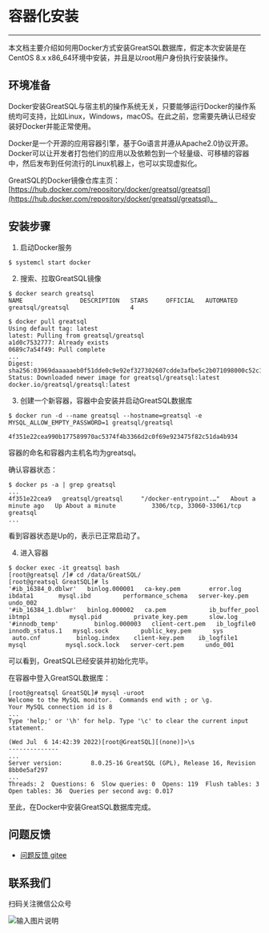 # 容器化安装
---

本文档主要介绍如何用Docker方式安装GreatSQL数据库，假定本次安装是在CentOS 8.x x86_64环境中安装，并且是以root用户身份执行安装操作。

## 环境准备

Docker安装GreatSQL与宿主机的操作系统无关，只要能够运行Docker的操作系统均可支持，比如Linux，Windows，macOS。在此之前，您需要先确认已经安装好Docker并能正常使用。

Docker是一个开源的应用容器引擎，基于Go语言并遵从Apache2.0协议开源。Docker可以让开发者打包他们的应用以及依赖包到一个轻量级、可移植的容器中，然后发布到任何流行的Linux机器上，也可以实现虚拟化。

GreatSQL的Docker镜像仓库主页：[https://hub.docker.com/repository/docker/greatsql/greatsql](https://hub.docker.com/repository/docker/greatsql/greatsql)。

## 安装步骤
1. 启动Docker服务
```
$ systemcl start docker
```

2. 搜索、拉取GreatSQL镜像
```
$ docker search greatsql
NAME                DESCRIPTION   STARS     OFFICIAL   AUTOMATED
greatsql/greatsql                 4

$ docker pull greatsql
Using default tag: latest
latest: Pulling from greatsql/greatsql
a1d0c7532777: Already exists
0689c7a54f49: Pull complete
...
Digest: sha256:03969daaaaaeb0f51dde0c9e92ef327302607cdde3afbe5c2b071098000c52c1
Status: Downloaded newer image for greatsql/greatsql:latest
docker.io/greatsql/greatsql:latest
```

3. 创建一个新容器，容器中会安装并启动GreatSQL数据库
```
$ docker run -d --name greatsql --hostname=greatsql -e MYSQL_ALLOW_EMPTY_PASSWORD=1 greatsql/greatsql

4f351e22cea990b177589970ac5374f4b3366d2c0f69e923475f82c51da4b934
```
容器的命名和容器内主机名均为greatsql。

确认容器状态：
```
$ docker ps -a | grep greatsql
...
4f351e22cea9   greatsql/greatsql     "/docker-entrypoint.…"   About a minute ago   Up About a minute          3306/tcp, 33060-33061/tcp   greatsql
...
```
看到容器状态是Up的，表示已正常启动了。

4. 进入容器
```
$ docker exec -it greatsql bash
[root@greatsql /]# cd /data/GreatSQL/
[root@greatsql GreatSQL]# ls
'#ib_16384_0.dblwr'   binlog.000001   ca-key.pem        error.log     ibdata1       mysql.ibd         performance_schema   server-key.pem   undo_002
'#ib_16384_1.dblwr'   binlog.000002   ca.pem            ib_buffer_pool     ibtmp1           mysql.pid         private_key.pem      slow.log
'#innodb_temp'          binlog.000003   client-cert.pem   ib_logfile0     innodb_status.1   mysql.sock         public_key.pem      sys
 auto.cnf          binlog.index    client-key.pem    ib_logfile1     mysql           mysql.sock.lock   server-cert.pem      undo_001
```
可以看到，GreatSQL已经安装并初始化完毕。

在容器中登入GreatSQL数据库：
```
[root@greatsql GreatSQL]# mysql -uroot
Welcome to the MySQL monitor.  Commands end with ; or \g.
Your MySQL connection id is 8
...
Type 'help;' or '\h' for help. Type '\c' to clear the current input statement.

(Wed Jul  6 14:42:39 2022)[root@GreatSQL][(none)]>\s
--------------
...
Server version:        8.0.25-16 GreatSQL (GPL), Release 16, Revision 8bb0e5af297
...
Threads: 2  Questions: 6  Slow queries: 0  Opens: 119  Flush tables: 3  Open tables: 36  Queries per second avg: 0.017
```

至此，在Docker中安装GreatSQL数据库完成。


**问题反馈**
---
- [问题反馈 gitee](https://gitee.com/GreatSQL/GreatSQL-Doc/issues)


**联系我们**
---

扫码关注微信公众号

![输入图片说明](https://images.gitee.com/uploads/images/2021/0802/141935_2ea2c196_8779455.jpeg "greatsql社区-wx-qrcode-0.5m.jpg")
